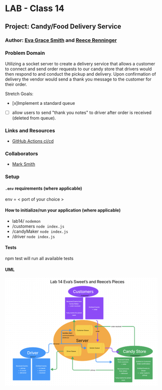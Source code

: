 # LAB - Class 14

## Project: Candy/Food Delivery Service

### Author: [Eva Grace Smith](https://github.com/EvaGraceSmith) and [Reece Renninger](https://github.com/ReeceRenninger)

### Problem Domain  

Utilizing a socket server to create a delivery service that allows a customer to connect and send order requests to our candy store that drivers would then respond to and conduct the pickup and delivery.  Upon confirmation of delivery the vendor would send a thank you message to the customer for their order.

Stretch Goals:

- [x]Implement a standard queue
- [ ] allow users to send "thank you notes" to driver after order is received (deleted from queue).

### Links and Resources

- [GitHub Actions ci/cd](https://github.com/ReeceRenninger/lab14/actions/new)
<!-- - [back-end server url](http://xyz.com) (when applicable) -->

### Collaborators

- [Mark Smith](https://github.com/markmrsmith)

### Setup

#### `.env` requirements (where applicable)

env = < port of your choice >


#### How to initialize/run your application (where applicable)

- lab14/ `nodemon`
- /customers `node index.js`
- /candyMaker `node index.js`
- /driver `node index.js`



<!-- #### How to use your library (where applicable)

#### Features / Routes

- Feature One: Details of feature
- GET : `/hello` - specific route to hit -->

#### Tests

npm test will run all available tests

#### UML

![Lab 14 UML](assets/lab14UML.png)
